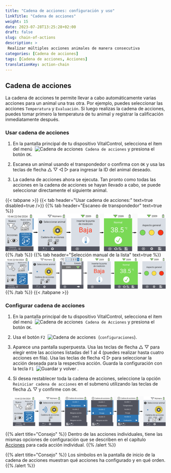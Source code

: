 ```yaml
---
title: "Cadena de acciones: configuración y uso"
linkTitle: "Cadena de acciones"
weight: 15
date: 2023-07-28T13:25:28+02:00
draft: false
slug: chain-of-actions
description: >
 Realizar múltiples acciones animales de manera consecutiva
categories: [Cadena de acciones]
tags: [Cadena de acciones, Acciones]
translationKey: action-chain
---
```

## Cadena de acciones

La cadena de acciones te permite llevar a cabo automáticamente varias acciones para un animal una tras otra. Por ejemplo, puedes seleccionar las acciones `Temperatura` y `Evaluación`. Si luego realizas la cadena de acciones, puedes tomar primero la temperatura de tu animal y registrar la calificación inmediatamente después.

### Usar cadena de acciones

1. En la pantalla principal de tu dispositivo VitalControl, selecciona el ítem del menú &nbsp;<img src="/icons/actions/action-chain.svg" width="35" align="bottom" alt="Cadena de acciones" />&nbsp; `Cadena de acciones` y presiona el botón `OK`.

2. Escanea un animal usando el transpondedor o confirma con `OK` y usa las teclas de flecha △ ▽ ◁ ▷ para ingresar la ID del animal deseado.

3. La cadena de acciones ahora se ejecuta. Tan pronto como todas las acciones en la cadena de acciones se hayan llevado a cabo, se puede seleccionar directamente el siguiente animal.

{{< tabpane >}}
{{< tab header="Usar cadena de acciones:" text=true disabled=true />}}
{{% tab header="Escaneo de transpondedor" text=true %}}
![VitalControl: Menú cadena de acciones](images/chainofactions-scan.png "Cadena de acciones")
{{% /tab %}}
{{% tab header="Selección manual de la lista" text=true %}}
![VitalControl: Menú cadena de acciones](images/chainofactions.png "Cadena de acciones")
{{% /tab %}}
{{< /tabpane >}}

### Configurar cadena de acciones

1. En la pantalla principal de tu dispositivo VitalControl, selecciona el ítem del menú &nbsp;<img src="/icons/actions/action-chain.svg" width="35" align="bottom" alt="Cadena de acciones" />&nbsp; `Cadena de Acciones` y presiona el botón `OK`.

2. Usa el botón `F2` &nbsp;<img src="/icons/gear.svg" width="25" align="bottom" alt="Cadena de acciones" />&nbsp; (`configuraciones`).

3. Aparece una pantalla superpuesta. Usa las teclas de flecha △ ▽ para elegir entre las acciones listadas del 1 al 4 (puedes realizar hasta cuatro acciones en fila). Usa las teclas de flecha ◁ ▷ para seleccionar la acción deseada para la respectiva acción. Guarda la configuración con la tecla `F1` &nbsp;<img src="/icons/footer/save_exit.svg" width="65" align="bottom" alt="Guardar y volver" />&nbsp;.

4. Si desea restablecer toda la cadena de acciones, seleccione la opción `Reiniciar cadena de acciones` en el submenú utilizando las teclas de flecha △ ▽ y confirme con `OK`.

    ![VitalControl: Menú cadena de acciones](images/setchainofactions.png "Establecer cadena de acciones")

{{% alert title="Consejo" %}}
Dentro de las acciones individuales, tiene las mismas opciones de configuración que se describen en el capítulo [Acciones](../actions) para cada acción individual.
{{% /alert %}}

{{% alert title="Consejo" %}}
Los símbolos en la pantalla de inicio de la cadena de acciones muestran qué acciones ha configurado y en qué orden.
{{% /alert %}}
